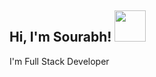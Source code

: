 <h2> Hi, I'm Sourabh! <img src="https://media.giphy.com/media/OpBA2nKQog7LENz8Of/giphy.gif" width="50"></h2>
 <!-- ### <h1> Hello World 👋 </h1> -->

 I'm Full Stack Developer 



<!--
**sourabhgrover/sourabhgrover** is a ✨ _special_ ✨ repository because its `README.md` (this file) appears on your GitHub profile.

Here are some ideas to get you started:

- 🔭 I’m currently working on ...
- 🌱 I’m currently learning ...
- 👯 I’m looking to collaborate on ...
- 🤔 I’m looking for help with ...
- 💬 Ask me about ...
- 📫 How to reach me: ...
- 😄 Pronouns: ...
- ⚡ Fun fact: ...

![Top Langs](https://github-readme-stats.vercel.app/api/top-langs/?username=sourabhgrover)
-->
